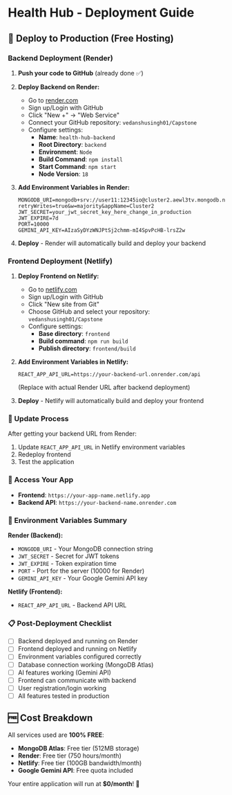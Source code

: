 # Health Hub - Deployment Guide

## 🚀 Deploy to Production (Free Hosting)

### Backend Deployment (Render)

1. **Push your code to GitHub** (already done ✅)

2. **Deploy Backend on Render:**
   - Go to [render.com](https://render.com)
   - Sign up/Login with GitHub
   - Click "New +" → "Web Service"
   - Connect your GitHub repository: `vedanshusingh01/Capstone`
   - Configure settings:
     - **Name**: `health-hub-backend`
     - **Root Directory**: `backend`
     - **Environment**: `Node`
     - **Build Command**: `npm install`
     - **Start Command**: `npm start`
     - **Node Version**: `18`

3. **Add Environment Variables in Render:**
   ```
   MONGODB_URI=mongodb+srv://user11:12345io@cluster2.aewl3tv.mongodb.net/?retryWrites=true&w=majority&appName=Cluster2
   JWT_SECRET=your_jwt_secret_key_here_change_in_production
   JWT_EXPIRE=7d
   PORT=10000
   GEMINI_API_KEY=AIzaSyDYzWNJPtSj2chmm-mI4SpvPcHB-lrsZ2w
   ```

4. **Deploy** - Render will automatically build and deploy your backend

### Frontend Deployment (Netlify)

1. **Deploy Frontend on Netlify:**
   - Go to [netlify.com](https://netlify.com)
   - Sign up/Login with GitHub
   - Click "New site from Git"
   - Choose GitHub and select your repository: `vedanshusingh01/Capstone`
   - Configure settings:
     - **Base directory**: `frontend`
     - **Build command**: `npm run build`
     - **Publish directory**: `frontend/build`

2. **Add Environment Variables in Netlify:**
   ```
   REACT_APP_API_URL=https://your-backend-url.onrender.com/api
   ```
   (Replace with actual Render URL after backend deployment)

3. **Deploy** - Netlify will automatically build and deploy your frontend

### 🔄 Update Process

After getting your backend URL from Render:

1. Update `REACT_APP_API_URL` in Netlify environment variables
2. Redeploy frontend
3. Test the application

### 📱 Access Your App

- **Frontend**: `https://your-app-name.netlify.app`
- **Backend API**: `https://your-backend-name.onrender.com`

### 🔧 Environment Variables Summary

**Render (Backend):**
- `MONGODB_URI` - Your MongoDB connection string
- `JWT_SECRET` - Secret for JWT tokens
- `JWT_EXPIRE` - Token expiration time
- `PORT` - Port for the server (10000 for Render)
- `GEMINI_API_KEY` - Your Google Gemini API key

**Netlify (Frontend):**
- `REACT_APP_API_URL` - Backend API URL

### 📋 Post-Deployment Checklist

- [ ] Backend deployed and running on Render
- [ ] Frontend deployed and running on Netlify
- [ ] Environment variables configured correctly
- [ ] Database connection working (MongoDB Atlas)
- [ ] AI features working (Gemini API)
- [ ] Frontend can communicate with backend
- [ ] User registration/login working
- [ ] All features tested in production

## 🆓 Cost Breakdown

All services used are **100% FREE**:

- **MongoDB Atlas**: Free tier (512MB storage)
- **Render**: Free tier (750 hours/month)
- **Netlify**: Free tier (100GB bandwidth/month)
- **Google Gemini API**: Free quota included

Your entire application will run at **$0/month**! 🎉
